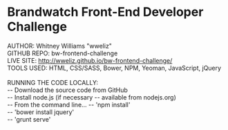 Brandwatch Front-End Developer Challenge
========================================

AUTHOR: Whitney Williams "wweliz" <br>
GITHUB REPO: bw-frontend-challenge <br>
LIVE SITE: http://wweliz.github.io/bw-frontend-challenge/ <br>
TOOLS USED: HTML, CSS/SASS, Bower, NPM, Yeoman, JavaScript, jQuery <br>
<br>
RUNNING THE CODE LOCALLY: <br>
-- Download the source code from GitHub <br>
-- Install node.js (if necessary -- available from nodejs.org) <br>
-- From the command line...
   -- 'npm install' <br>
   -- 'bower install jquery' <br>
   -- 'grunt serve'
   
